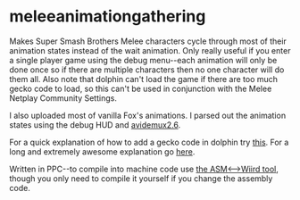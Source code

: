 # meleeanimationgathering
Makes Super Smash Brothers Melee characters cycle through most of their animation states instead of the wait animation. Only really useful if you enter a single player game using the debug menu--each animation will only be done once so if there are multiple characters then no one character will do them all. Also note that dolphin can't load the game if there are too much gecko code to load, so this can't be used in conjunction with the Melee Netplay Community Settings.

I also uploaded most of vanilla Fox's animations. I parsed out the animation states using the debug HUD and [avidemux2.6](https://avidemux.en.softonic.com/).

For a quick explanation of how to add a gecko code in dolphin try [this](https://www.youtube.com/watch?v=Abq72U7_AYc). For a long and extremely awesome explanation go [here](https://www.youtube.com/playlist?list=PL6GfYYW69Pa2L8ZuT5lGrJoC8wOWvbIQv).

Written in PPC--to compile into machine code use [the ASM<-->Wiird tool](http://code.google.com/p/geckowii/), though you only need to compile it yourself if you change the assembly code.
